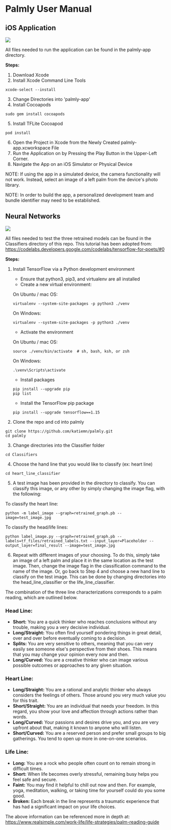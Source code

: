 # Palmly User Manual 

## iOS Application
![](Documents-Spring2020/palmly-poster-spring.png)

All files needed to run the application can be found in the palmly-app directory. 

**Steps:**
1. Download Xcode 
2. Install Xcode Command Line Tools 
```
xcode-select --install
```
3. Change Directories into 'palmly-app'
4. Install Cocoapods
```
sudo gem install cocoapods
```
5. Install TFLite Cocoapod 
```
pod install
```
6. Open the Project in Xcode from the Newly Created palmly-app.xcworkspace File
7. Run the Application on by Pressing the Play Button in the Upper-Left Corner.
8. Navigate the App on an iOS Simulator or Physical Device

NOTE: If using the app in a simulated device, the camera functionality will not work. Instead, select an image of a left palm from the device's photo library. 

NOTE: In order to build the app, a personalized development team and bundle identifier may need to be established. 

## Neural Networks
![](Documents-Fall2019/palmly-poster.png)

All files needed to test the three retrained models can be found in the Classifiers directory of this repo. This tutorial has been adopted from: https://codelabs.developers.google.com/codelabs/tensorflow-for-poets/#0 

**Steps:**  
1. Install TensorFlow via a Python development environment 
    * Ensure that python3, pip3, and virtualenv are all installed 
    * Create a new virtual environment:  

    On Ubuntu / mac OS:
    ```
    virtualenv --system-site-packages -p python3 ./venv
    ```
    On Windows:
    ```
    virtualenv --system-site-packages -p python3 ./venv
    ```
    * Activate the environment

    On Ubuntu / mac OS:
    ```
    source ./venv/bin/activate  # sh, bash, ksh, or zsh
    ```
    On Windows:
    ```
    .\venv\Scripts\activate
    ```
    * Install packages
    ```
    pip install --upgrade pip
    pip list  
    ```
    * Install the TensorFlow pip package 
    ```
    pip install --upgrade tensorflow==1.15
    ```
2. Clone the repo and cd into palmly
```
git clone https://github.com/katiemn/palmly.git
cd palmly
```
3. Change directories into the Classifier folder 
```
cd Classifiers
```
4. Choose the hand line that you would like to classify (ex: heart line)
```
cd heart_line_classifier
```
5. A test image has been provided in the directory to classify. You can classify this image, or any other by simply changing the image flag, with the following: 

To classify the heart line:
```
python -m label_image --graph=retrained_graph.pb --image=test_image.jpg
```
To classify the head/life lines:
```
python label_image.py --graph=retrained_graph.pb --labels=tf_files/retrained_labels.txt --input_layer=Placeholder --output_layer=final_result --image=test_image.jpg
```

6. Repeat with different images of your choosing. To do this, simply take an image of a left palm and place it in the same location as the test image. Then, change the image flag in the classification command to the name of the image. Or, go back to Step 4 and choose a new hand line to classify on the test image. This can be done by changing directories into the head_line_classifier or the life_line_classifier.

The combination of the three line characterizations corresponds to a palm reading, which are outlined below. 

### Head Line:
- **Short:** You are a quick thinker who reaches conclusions without any trouble, making you a very decisive individual.   
- **Long/Straight:** You often find yourself pondering things in great detail, over and over before eventually coming to a decision. 
- **Splits:** You are very sensitive to others, meaning that you can very easily see someone else's perspective from their shoes. This means that you may change your opinion every now and then. 
- **Long/Curved:** You are a creative thinker who can image various possible outcomes or approaches to any given situation. 

### Heart Line:
- **Long/Straight:** You are a rational and analytic thinker who always considers the feelings of others. Those around you very much value you for this trait. 
- **Short/Straight:** You are an individual that needs your freedom. In this regard, you show your love and affection through actions rather than words. 
- **Long/Curved:** Your passions and desires drive you, and you are very upfront about that, making it known to anyone who will listen. 
- **Short/Curved:** You are a reserved person and prefer small groups to big gatherings. You tend to open up more in one-on-one scenarios. 

### Life Line:
- **Long:** You are a rock who people often count on to remain strong in difficult times. 
- **Short:** When life becomes overly stressful, remaining busy helps you feel safe and secure. 
- **Faint:** You may find it helpful to chill out now and then. For example, yoga, meditation, walking, or taking time for yourself could do you some good. 
- **Broken:** Each break in the line represents a traumatic experience that has had a significant impact on your life choices. 

The above information can be referenced more in depth at: https://www.realsimple.com/work-life/life-strategies/palm-reading-guide





